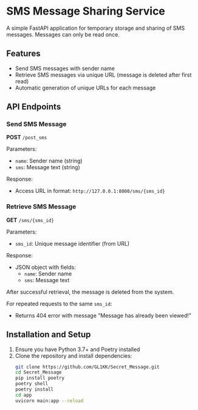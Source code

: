 # SMS Message Sharing Service

A simple FastAPI application for temporary storage and sharing of SMS messages. Messages can only be read once.

## Features

- Send SMS messages with sender name
- Retrieve SMS messages via unique URL (message is deleted after first read)
- Automatic generation of unique URLs for each message

## API Endpoints

### Send SMS Message

**POST** `/post_sms`

Parameters:
- `name`: Sender name (string)
- `sms`: Message text (string)

Response:
- Access URL in format: `http://127.0.0.1:8000/sms/{sms_id}`

### Retrieve SMS Message

**GET** `/sms/{sms_id}`

Parameters:
- `sms_id`: Unique message identifier (from URL)

Response:
- JSON object with fields:
  - `name`: Sender name
  - `sms`: Message text

After successful retrieval, the message is deleted from the system.

For repeated requests to the same `sms_id`:
- Returns 404 error with message "Message has already been viewed!"

## Installation and Setup

1. Ensure you have Python 3.7+ and Poetry installed
2. Clone the repository and install dependencies:
   ```bash
   git clone https://github.com/GL1KK/Secret_Message.git
   cd Secret_Message
   pip install poetry
   poetry shell
   poetry install
   cd app
   uvicorn main:app --reload
   ```
